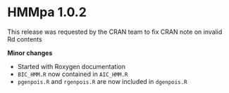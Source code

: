 # HMMpa 1.0.2

This release was requested by the CRAN team to fix CRAN note on invalid Rd contents

**Minor changes**

- Started with Roxygen documentation
- `BIC_HMM.R` now contained in `AIC_HMM.R`
- `pgenpois.R` and `rgenpois.R` are now included in `dgenpois.R`